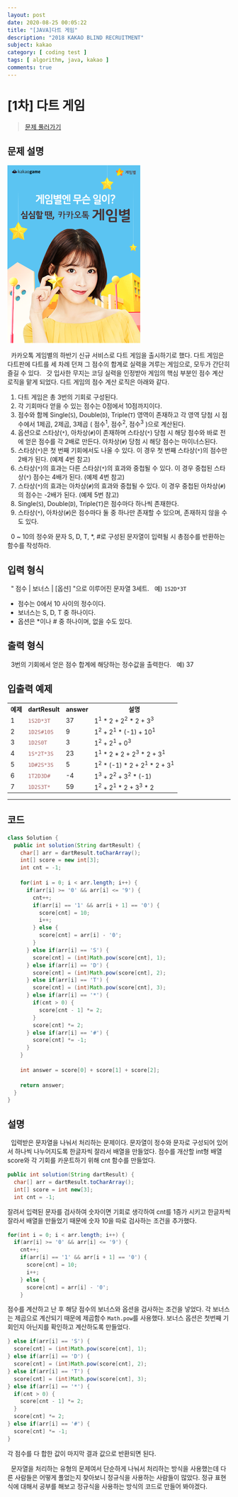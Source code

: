 ```yaml
---
layout: post
date: 2020-08-25 00:05:22
title: "[JAVA]다트 게임"
description: "2018 KAKAO BLIND RECRUITMENT"
subject: kakao
category: [ coding test ]
tags: [ algorithm, java, kakao ]
comments: true
---
```


# [1차] 다트 게임

> [문제 풀러가기](https://programmers.co.kr/learn/courses/30/lessons/17682)

## 문제 설명

![gamestar](/assets/img/cote/gamestar.png)

&nbsp; 카카오톡 게임별의 하반기 신규 서비스로 다트 게임을 출시하기로 했다. 다트 게임은 다트판에 다트를 세 차례 던져 그 점수의 합계로 실력을 겨루는 게임으로, 모두가 간단히 즐길 수 있다.
&nbsp; 갓 입사한 무지는 코딩 실력을 인정받아 게임의 핵심 부분인 점수 계산 로직을 맡게 되었다. 다트 게임의 점수 계산 로직은 아래와 같다.

1. 다트 게임은 총 3번의 기회로 구성된다.
2. 각 기회마다 얻을 수 있는 점수는 0점에서 10점까지이다.
3. 점수와 함께 Single(`S`), Double(`D`), Triple(`T`) 영역이 존재하고 각 영역 당첨 시 점수에서 1제곱, 2제곱, 3제곱 ( 점수<sup>1</sup>, 점수<sup>2</sup>, 점수<sup>3</sup> )으로 계산된다.
4. 옵션으로 스타상(`*`), 아차상(`#`)이 존재하며 스타상(`*`) 당첨 시 해당 점수와 바로 전에 얻은 점수를 각 2배로 만든다. 아차상(`#`) 당첨 시 해당 점수는 마이너스된다.
5. 스타상(`*`)은 첫 번째 기회에서도 나올 수 있다. 이 경우 첫 번째 스타상(`*`)의 점수만 2배가 된다. (예제 4번 참고)
6. 스타상(`*`)의 효과는 다른 스타상(`*`)의 효과와 중첩될 수 있다. 이 경우 중첩된 스타상(`*`) 점수는 4배가 된다. (예제 4번 참고)
7. 스타상(`*`)의 효과는 아차상(`#`)의 효과와 중첩될 수 있다. 이 경우 중첩된 아차상(`#`)의 점수는 -2배가 된다. (예제 5번 참고)
8. Single(`S`), Double(`D`), Triple(`T`)은 점수마다 하나씩 존재한다.
9. 스타상(`*`), 아차상(`#`)은 점수마다 둘 중 하나만 존재할 수 있으며, 존재하지 않을 수도 있다.

&nbsp; 0 ~ 10의 정수와 문자 S, D, T, *, #로 구성된 문자열이 입력될 시 총점수를 반환하는 함수를 작성하라.

## 입력 형식

&nbsp; " 점수 | 보너스 | [옵션] "으로 이루어진 문자열 3세트.
&nbsp; 예) `1S2D*3T`

+ 점수는 0에서 10 사이의 정수이다.
+ 보너스는 S, D, T 중 하나이다.
+ 옵션은 *이나 # 중 하나이며, 없을 수도 있다.

## 출력 형식

&nbsp; 3번의 기회에서 얻은 점수 합계에 해당하는 정수값을 출력한다.
&nbsp; 예) 37

## 입출력 예제

<table class="table">
  <tr>
    <th>예제</th>
    <th>dartResult</th>
    <th>answer</th>
    <th>설명</th>
  </tr>
  <tr>
    <td> 1 </td>
    <td> <code style="color:#a96767">1S2D*3T</code> </td>
    <td> 37 </td>
    <td> 1<sup>1</sup> * 2 + 2<sup>2</sup> * 2 + 3<sup>3</sup> </td>
  </tr>
  <tr>
    <td> 2 </td>
    <td> <code style="color:#a96767">1D2S#10S</code> </td>
    <td> 9 </td>
    <td> 1<sup>2</sup> + 2<sup>1</sup> * (-1) + 10<sup>1</sup> </td>
  </tr>
  <tr>
    <td> 3 </td>
    <td> <code style="color:#a96767">1D2S0T</code> </td>
    <td> 3 </td>
    <td> 1<sup>2</sup> + 2<sup>1</sup> + 0<sup>3</sup> </td>
  </tr>
  <tr>
    <td> 4 </td>
    <td> <code style="color:#a96767">1S*2T*3S</code> </td>
    <td> 23 </td>
    <td> 1<sup>1</sup> * 2 * 2 + 2<sup>3</sup> * 2 + 3<sup>1</sup> </td>
  </tr>
  <tr>
    <td> 5 </td>
    <td> <code style="color:#a96767">1D#2S*3S</code> </td>
    <td> 5 </td>
    <td> 1<sup>2</sup> * (-1) * 2 + 2<sup>1</sup> * 2 + 3<sup>1</sup> </td>
  </tr>
  <tr>
    <td> 6 </td>
    <td> <code style="color:#a96767">1T2D3D#</code> </td>
    <td> -4 </td>
    <td> 1<sup>3</sup> + 2<sup>2</sup> + 3<sup>2</sup> * (-1) </td>
  </tr>
  <tr>
    <td> 7 </td>
    <td> <code style="color:#a96767">1D2S3T*</code> </td>
    <td> 59 </td>
    <td> 1<sup>2</sup> + 2<sup>1</sup> * 2 + 3<sup>3</sup> * 2 </td>
  </tr>
</table>

---

## 코드

```java
class Solution {
  public int solution(String dartResult) {
    char[] arr = dartResult.toCharArray();
    int[] score = new int[3];
    int cnt = -1;

    for(int i = 0; i < arr.length; i++) {
      if(arr[i] >= '0' && arr[i] <= '9') {
        cnt++;
        if(arr[i] == '1' && arr[i + 1] == '0') {
          score[cnt] = 10;
          i++;
        } else {
          score[cnt] = arr[i] - '0';
        }
      } else if(arr[i] == 'S') {
        score[cnt] = (int)Math.pow(score[cnt], 1);
      } else if(arr[i] == 'D') {
        score[cnt] = (int)Math.pow(score[cnt], 2);
      } else if(arr[i] == 'T') {
        score[cnt] = (int)Math.pow(score[cnt], 3);
      } else if(arr[i] == '*') {
        if(cnt > 0) {
          score[cnt - 1] *= 2;
        }
        score[cnt] *= 2;
      } else if(arr[i] == '#') {
        score[cnt] *= -1;
      }
    }

    int answer = score[0] + score[1] + score[2];

    return answer;
  }
}
```

## 설명

&nbsp; 입력받은 문자열을 나눠서 처리하는 문제이다. 문자열이 정수와 문자로 구성되어 있어서 하나씩 나누어지도록 한글자씩 잘라서 배열을 만들었다. 점수를 개산할 int형 배열 score와 각 기회를 카운트하기 위해 cnt 함수를 만들었다.

```java
public int solution(String dartResult) {
  char[] arr = dartResult.toCharArray();
  int[] score = int new[3];
  int cnt = -1;
```

잘려서 입력된 문자를 검사하여 숫자이면 기회로 생각하여 cnt를 1증가 시키고 한글자씩 잘라서 배열을 만들었기 때문에 숫자 10을 따로 검사하는 조건을 추가했다.

```java
for(int i = 0; i < arr.length; i++) {
  if(arr[i] >= '0' && arr[i] <= '9') {
    cnt++;
    if(arr[i] == '1' && arr[i + 1] == '0') {
      score[cnt] = 10;
      i++;
    } else {
      score[cnt] = arr[i] - '0';
    }
```

점수를 계산하고 난 후 해당 점수의 보너스와 옵션을 검사하는 조건을 넣었다. 각 보너스는 제곱으로 계산되기 때문에 제곱함수 `Math.pow`를 사용했다. 보너스 옵션은 첫번째 기회인지 아닌지를 확인하고 계산하도록 만들었다.

```java
} else if(arr[i] == 'S') {
  score[cnt] = (int)Math.pow(score[cnt], 1);
} else if(arr[i] == 'D') {
  score[cnt] = (int)Math.pow(score[cnt], 2);
} else if(arr[i] == 'T') {
  score[cnt] = (int)Math.pow(score[cnt], 3);
} else if(arr[i] == '*') {
  if(cnt > 0) {
    score[cnt - 1] *= 2;
  }
  score[cnt] *= 2;
} else if(arr[i] == '#') {
  score[cnt] *= -1;
}
```

각 점수를 다 합한 값이 마지막 결과 값으로 반환되면 된다.

&nbsp; 문자열을 처리하는 유형의 문제여서 단순하게 나눠서 처리하는 방식을 사용했는데 다른 사람들은 어떻게 풀었는지 찾아보니 정규식을 사용하는 사람들이 많았다. 정규 표현식에 대해서 공부를 해보고 정규식을 사용하는 방식의 코드로 만들어 봐야겠다.
